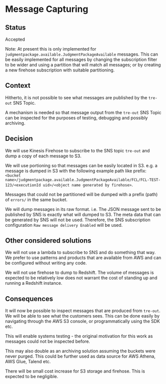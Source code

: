 # Message Capturing

## Status
Accepted

Note: At present this is only implemented for ```judgmentpackage.available.JudgmentPackageAvailable``` messages.  This can be easily implemented for all messages by changing the subscription filter to be wider and using a partition that will match all messages; or by creating a new firehose subscription with suitable partitioning.

## Context
Hitherto, it is not possible to see what messages are published by the ```tre-out``` SNS Topic.

A mechanism is needed so that message output from the ```tre-out``` SNS Topic can be inspected for the purposes of testing, debugging and possibly archiving.

## Decision
We will use Kinesis Firehose to subscribe to the SNS topic ```tre-out``` and dump a copy of each message to S3.

We will use portioning so that messages can be easily located in S3. e.g. a message is dumped in S3 with the following example path like prefix:
```<bucket name>/judgmentpackage.available.JudgmentPackageAvailable/FCL/FCL-TEST-123/<executionId uid>/<object name generated by firehose>```.

Messages that could not be partitioned will be dumped with a prefix (path) of ```errors/``` in the same bucket.

We will dump messages in its raw format.  i.e. The JSON message sent to be published by SNS is exactly what will dumped to S3.  The meta data that can be generated by SNS will not be used.  Therefore, the SNS subscription configuration ```Raw message delivery Enabled``` will be used.

## Other considered solutions
We will not use a lambda to subscribe to SNS and do something that way.  We prefer to use patterns and products that are available from AWS and can be configured without writing any code.

We will not use firehose to dump to Redshift.  The volume of messages is expected to be relatively low does not warrant the cost of standing up and running a Redshift instance.

## Consequences
It will now be possible to inspect messages that are produced from ```tre-out```.  We will be able to see what the customers sees.  This can be done easily by navigating through the AWS S3 console, or programmatically using the SDK etc.

This will enable systems testing - the original motivation for this work as messages could not be inspected before.

This may also double as an archiving solution assuming the buckets were never purged.  This could be further used as data source for AWS Athena, AWS Glue, Talend etc.

There will be small cost increase for S3 storage and firehose.  This is expected to be negligible.
